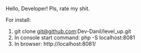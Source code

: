 Hello, Developer!
Pls, rate my shit.

For install:
1) git clone git@github.com:Dev-Danil/level_up.git
2) In console start command: php -S localhost:8081
3) In browser: http://localhost:8081/
